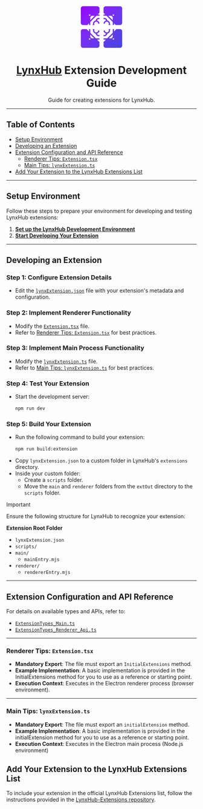 <div align="center">

<img height="110" src="LynxHubIcon.png" alt="LynxHub Icon">

# [LynxHub](https://github.com/KindaBrazy/LynxHub) Extension Development Guide

Guide for creating extensions for LynxHub.

</div>

---

## Table of Contents

- [Setup Environment](#setup-environment)
- [Developing an Extension](#developing-an-extension)
- [Extension Configuration and API Reference](#extension-configuration-and-api-reference)
    - [Renderer Tips: `Extension.tsx`](#renderer-tips-extensiontsx)
    - [Main Tips: `lynxExtension.ts`](#main-tips-lynxextensionts)
- [Add Your Extension to the LynxHub Extensions List](#add-your-extension-to-the-lynxhub-extensions-list)

---

## Setup Environment

Follow these steps to prepare your environment for developing and testing LynxHub extensions:

1. **[Set up the LynxHub Development Environment][lynxhub-dev-env]**
2. **[Start Developing Your Extension](#developing-an-extension)**

---

## Developing an Extension

### Step 1: Configure Extension Details

- Edit the [`lynxExtension.json`][lynx-extension-json] file with your extension's metadata and configuration.

### Step 2: Implement Renderer Functionality

- Modify the [`Extension.tsx`][extension-tsx] file.
- Refer to [Renderer Tips: `Extension.tsx`](#renderer-tips-extensiontsx) for best practices.

### Step 3: Implement Main Process Functionality

- Modify the [`lynxExtension.ts`][lynx-extension-ts] file.
- Refer to [Main Tips: `lynxExtension.ts`](#main-tips-lynxextensionts) for best practices.

### Step 4: Test Your Extension

- Start the development server:
  ```bash
  npm run dev
  ```

### Step 5: Build Your Extension

- Run the following command to build your extension:
  ```bash
  npm run build:extension
  ```
- Copy `lynxExtension.json` to a custom folder in LynxHub's `extensions` directory.
- Inside your custom folder:
    - Create a `scripts` folder.
    - Move the `main` and `renderer` folders from the `extOut` directory to the `scripts` folder.

> [!IMPORTANT]
> Ensure the following structure for LynxHub to recognize your extension:
>
> **Extension Root Folder**
> - `lynxExtension.json`
> - `scripts/`
>  - `main/`
>    - `mainEntry.mjs`
>  - `renderer/`
>    - `rendererEntry.mjs`

---

## Extension Configuration and API Reference

For details on available types and APIs, refer to:

- [`ExtensionTypes_Main.ts`][extension-types-main]
- [`ExtensionTypes_Renderer_Api.ts`][extension-types-renderer-api]

---

### Renderer Tips: `Extension.tsx`

- **Mandatory Export**: The file must export an `InitialExtensions` method.
- **Example Implementation**: A basic implementation is provided in the InitialExtensions method for you to use as a
  reference or starting point.
- **Execution Context**: Executes in the Electron renderer process (browser environment).

---

### Main Tips: `lynxExtension.ts`

- **Mandatory Export**: The file must export an `initialExtension` method.
- **Example Implementation**: A basic implementation is provided in the initialExtension method for you to use as a
  reference or starting point.
- **Execution Context**: Executes in the Electron main process (Node.js environment)

## Add Your Extension to the LynxHub Extensions List

To include your extension in the official LynxHub Extensions list, follow the instructions provided in
the [LynxHub-Extensions repository](https://github.com/KindaBrazy/LynxHub-Extensions).

[lynxhub-dev-env]:https://github.com/KindaBrazy/LynxHub?tab=readme-ov-file#-development

[lynx-extension-json]:https://github.com/KindaBrazy/LynxHub/blob/master/src/main/extension/lynxExtension.json

[extension-tsx]:https://github.com/KindaBrazy/LynxHub/blob/master/src/renderer/extension/Extension.tsx

[lynx-extension-ts]:https://github.com/KindaBrazy/LynxHub/blob/master/src/main/extension/lynxExtension.ts

[extension-types-main]:https://github.com/KindaBrazy/LynxHub/blob/master/src/main/Managements/Plugin/Extensions/ExtensionTypes_Main.ts

[extension-types-renderer-api]:https://github.com/KindaBrazy/LynxHub/blob/master/src/renderer/src/App/Extensions/ExtensionTypes_Renderer_Api.ts
